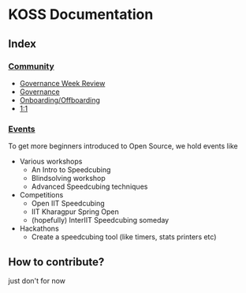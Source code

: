 # KOSS Documentation

## Index

### [Community](/community)

- [Governance Week Review](/community/governance-review-week.md)
- [Governance](/community/governance.md)
- [Onboarding/Offboarding](/community/onboarding-offboarding.md)
- [1:1](/community/one-on-one.md)

### [Events](/events)
To get more beginners introduced to Open Source, we hold events like

- Various workshops
  - An Intro to Speedcubing
  - Blindsolving workshop
  - Advanced Speedcubing techniques
- Competitions
  - Open IIT Speedcubing
  - IIT Kharagpur Spring Open
  - (hopefully) InterIIT Speedcubing someday
- Hackathons
  - Create a speedcubing tool (like timers, stats printers etc)


## How to contribute?

just don't for now
